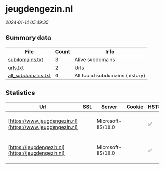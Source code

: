# jeugdengezin.nl
*2024-01-14 05:49:35*
## Summary data


| File       | Count | Info |
|------------|-------|------|
|[subdomains.txt](/data/jeugdengezin.nl/subdomains.txt)|3|Alive subdomains|
|[urls.txt](/data/jeugdengezin.nl/urls.txt)|2|Urls|
|[all_subdomains.txt](/data/jeugdengezin.nl/all_subdomains.txt)|6|All found subdomains (history)|


## Statistics


| Url | SSL | Server | Cookie | HSTS | CSP | XFO | XXP | RP | Tech |Title |
|------------|-------|------|------|------|------|------|------|------|------|------|
|[https://www.jeugdengezin.nl](https://www.jeugdengezin.nl)| |Microsoft-IIS/10.0| |:white_check_mark: |:warning: | :white_check_mark: | :white_check_mark: | :white_check_mark: |HSTS IIS:10.0 Windows Server|Document Moved|
|[https://jeugdengezin.nl](https://jeugdengezin.nl)| |Microsoft-IIS/10.0| |:white_check_mark: |:warning: | :white_check_mark: | :white_check_mark: | :white_check_mark: |HSTS IIS:10.0 Windows Server|Document Moved|